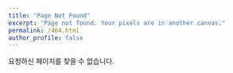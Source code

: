 ```yaml
---
title: "Page Not Found"
excerpt: "Page not found. Your pixels are in another canvas."
permalink: /404.html
author_profile: false
---
```


요청하신 페이지를 찾을 수 없습니다.

<script>
  var GOOG_FIXURL_LANG = 'en';
  var GOOG_FIXURL_SITE = 'https://jisung0920.github.io'
</script>
<script src="https://linkhelp.clients.google.com/tbproxy/lh/wm/fixurl.js">
</script>

